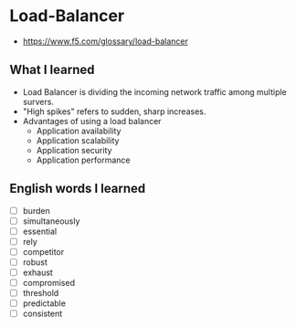# Load-Balancer
- https://www.f5.com/glossary/load-balancer

## What I learned

- Load Balancer is dividing the incoming network traffic among multiple survers.
- "High spikes" refers to sudden, sharp increases.
- Advantages of using a load balancer
  - Application availability
  - Application scalability
  - Application security
  - Application performance


## English words I learned
- [ ] burden
- [ ] simultaneously
- [ ] essential
- [ ] rely
- [ ] competitor
- [ ] robust
- [ ] exhaust
- [ ] compromised
- [ ] threshold
- [ ] predictable
- [ ] consistent
